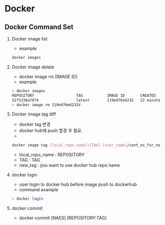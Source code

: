 # Docker 

## Docker Command Set

1. Docker image list
    - example
    ```bash
    docker images
    ```

2. Docker image delete
   - docker image rm [IMAGE ID]
   - example 
    ```bash
    > docker images
    REPOSITORY                   TAG           IMAGE ID       CREATED          SIZE
    5275336a7074                 latest        119e976e6232   22 minutes ago   1.43GB
    > docker image rm 119e976e6232V
    ```

3. Docker image tag diff
    - docker tag 변경
    - docker hub에 push 할경 우 필요. 
    - 
    ```bash
    docker image tag [local_repo_name]:[TAG] [user_name]/cent_os_for_node:[new_tag]
    ```
      - local_ropo_name : REPOSITORY 
      - TAG : TAG
      - new_tag : you want to use docker hub repo name

4. docker login
    - user login to docker hub before image push to dockerhub
    - command example
    ```bash
    > docker login
    ```
5. docker commit 
    - docker commit [NAES] [REPOSITORY:TAG]